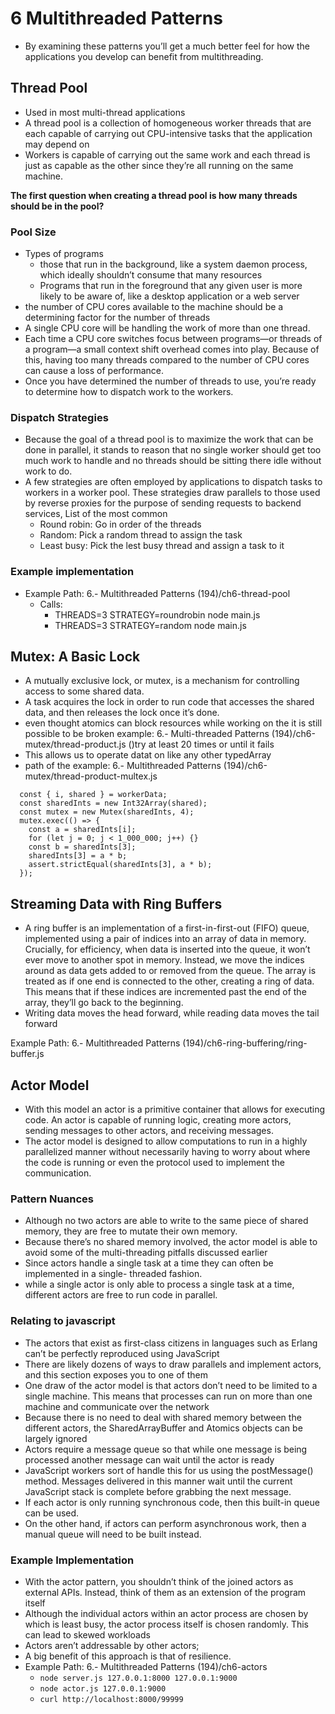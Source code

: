 # 6 Multithreaded Patterns

- By examining these patterns you’ll get a much better feel for how the applications you develop can benefit from multithreading.

## Thread Pool

- Used in most multi-thread applications
- A thread pool is a collection of homogeneous worker threads that are each capable of carrying out CPU-intensive tasks that the application may depend on
- Workers is capable of carrying out the same work and each thread is just as capable as the other since they’re all running on the same machine.

**The first question when creating a thread pool is how many threads should be in the pool?**

### Pool Size

- Types of programs
  - those that run in the background, like a system daemon process, which ideally shouldn’t consume that many resources
  - Programs that run in the foreground that any given user is more likely to be aware of, like a desktop application or a web server
- the number of CPU cores available to the machine should be a determining factor for the number of threads
- A single CPU core will be handling the work of more than one thread.
- Each time a CPU core switches focus between programs—or threads of a program—a small context shift overhead comes into play. Because of this, having too many threads compared to the number of CPU cores can cause a loss of performance.
- Once you have determined the number of threads to use, you’re ready to determine how to dispatch work to the workers.

### Dispatch Strategies

- Because the goal of a thread pool is to maximize the work that can be done in parallel, it stands to reason that no single worker should get too much work to handle and no threads should be sitting there idle without work to do.
- A few strategies are often employed by applications to dispatch tasks to workers in a worker pool. These strategies draw parallels to those used by reverse proxies for the purpose of sending requests to backend services, List of the most common
  - Round robin: Go in order of the threads
  - Random: Pick a random thread to assign the task
  - Least busy: Pick the lest busy thread and assign a task to it

### Example implementation

- Example Path: 6.- Multithreaded Patterns (194)/ch6-thread-pool
  - Calls:
    - THREADS=3 STRATEGY=roundrobin node main.js
    - THREADS=3 STRATEGY=random node main.js

## Mutex: A Basic Lock

- A mutually exclusive lock, or mutex, is a mechanism for controlling access to some shared data.
- A task acquires the lock in order to run code that accesses the shared data, and then releases the lock once it’s done.
- even thought atomics can block resources while working on the it is still possible to be broken example: 6.- Multi-threaded Patterns (194)/ch6-mutex/thread-product.js ()try at least 20 times or until it fails
- This allows us to operate datat on like any other typedArray
- path of the example: 6.- Multithreaded Patterns (194)/ch6-mutex/thread-product-multex.js

```
  const { i, shared } = workerData;
  const sharedInts = new Int32Array(shared);
  const mutex = new Mutex(sharedInts, 4);
  mutex.exec(() => {
    const a = sharedInts[i];
    for (let j = 0; j < 1_000_000; j++) {}
    const b = sharedInts[3];
    sharedInts[3] = a * b;
    assert.strictEqual(sharedInts[3], a * b);
  });
```

## Streaming Data with Ring Buffers

- A ring buffer is an implementation of a first-in-first-out (FIFO) queue, implemented using a pair of indices into an array of data in memory. Crucially, for efficiency, when data is inserted into the queue, it won’t ever move to another spot in memory. Instead, we move the indices around as data gets added to or removed from the queue. The array is treated as if one end is connected to the other, creating a ring of data. This means that if these indices are incremented past the end of the array, they’ll go back to the beginning.
- Writing data moves the head forward, while reading data moves the tail forward

Example Path: 6.- Multithreaded Patterns (194)/ch6-ring-buffering/ring-buffer.js

## Actor Model

- With this model an actor is a primitive container that allows for executing code. An actor is capable of running logic, creating more actors, sending messages to other actors, and receiving messages.
- The actor model is designed to allow computations to run in a highly parallelized manner without necessarily having to worry about where the code is running or even the protocol used to implement the communication.

### Pattern Nuances

- Although no two actors are able to write to the same piece of shared memory, they are free to mutate their own memory.
- Because there’s no shared memory involved, the actor model is able to avoid some of the multi-threading pitfalls discussed earlier
- Since actors handle a single task at a time they can often be implemented in a single- threaded fashion.
- while a single actor is only able to process a single task at a time, different actors are free to run code in parallel.

### Relating to javascript

- The actors that exist as first-class citizens in languages such as Erlang can’t be perfectly reproduced using JavaScript
- There are likely dozens of ways to draw parallels and implement actors, and this section exposes you to one of them
- One draw of the actor model is that actors don’t need to be limited to a single machine. This means that processes can run on more than one machine and communicate over the network
- Because there is no need to deal with shared memory between the different actors, the SharedArrayBuffer and Atomics objects can be largely ignored
- Actors require a message queue so that while one message is being processed another message can wait until the actor is ready
- JavaScript workers sort of handle this for us using the postMessage() method. Messages delivered in this manner wait until the current JavaScript stack is complete before grabbing the next message.
- If each actor is only running synchronous code, then this built-in queue can be used.
- On the other hand, if actors can perform asynchronous work, then a manual queue will need to be built instead.

### Example Implementation

- With the actor pattern, you shouldn’t think of the joined actors as external APIs. Instead, think of them as an extension of the program itself
- Although the individual actors within an actor process are chosen by which is least busy, the actor process itself is chosen randomly. This can lead to skewed workloads
- Actors aren’t addressable by other actors;
- A big benefit of this approach is that of resilience.
- Example Path: 6.- Multithreaded Patterns (194)/ch6-actors
  - `node server.js 127.0.0.1:8000 127.0.0.1:9000`
  - `node actor.js 127.0.0.1:9000`
  - `curl http://localhost:8000/99999`
